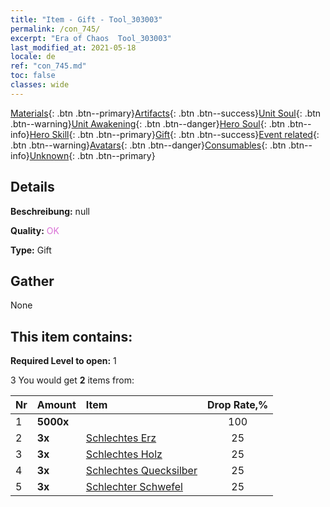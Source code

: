 ```yaml
---
title: "Item - Gift - Tool_303003"
permalink: /con_745/
excerpt: "Era of Chaos  Tool_303003"
last_modified_at: 2021-05-18
locale: de
ref: "con_745.md"
toc: false
classes: wide
---
```

 [Materials](/ItemsDE/){: .btn .btn--primary}[Artifacts](/ItemsDE/Artifacts/){: .btn .btn--success}[Unit Soul](/ItemsDE/UnitSoul/){: .btn .btn--warning}[Unit Awakening](/ItemsDE/UnitAwakening/){: .btn .btn--danger}[Hero Soul](/ItemsDE/HeroSoul/){: .btn .btn--info}[Hero Skill](/ItemsDE/HeroSkill/){: .btn .btn--primary}[Gift](/ItemsDE/Gift/){: .btn .btn--success}[Event related](/ItemsDE/Events/){: .btn .btn--warning}[Avatars](/ItemsDE/Avatars/){: .btn .btn--danger}[Consumables](/ItemsDE/Consumables/){: .btn .btn--info}[Unknown](/ItemsDE/Unknown/){: .btn .btn--primary}

## Details
 **Beschreibung:** null

 **Quality:** <span style="color: #DA70D6">OK</span>

 **Type:** Gift

## Gather

  None

## This item contains:

 **Required Level to open:** 1

 3 You would get **2** items  from:

  | Nr | Amount |     Item    | Drop Rate,% |
  |:---|:-------|:------------|:---------:|
  | 1 |  **5000x** | <i class="fas fa-coins"/> | 100 | 
  | 2 |  **3x** | [Schlechtes Erz](/ItemsDE/mat_1/) | 25 | 
  | 3 |  **3x** | [Schlechtes Holz](/ItemsDE/mat_1/) | 25 | 
  | 4 |  **3x** | [Schlechtes Quecksilber](/ItemsDE/mat_2/) | 25 | 
  | 5 |  **3x** | [Schlechter Schwefel](/ItemsDE/mat_3/) | 25 | 
